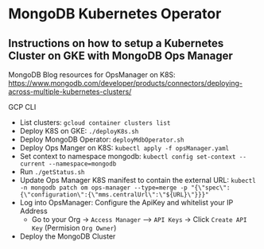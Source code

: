 # MongoDB Kubernetes Operator

## Instructions on how to setup a Kubernetes Cluster on GKE with MongoDB Ops Manager 

MongoDB Blog resources for OpsManager on K8S: https://www.mongodb.com/developer/products/connectors/deploying-across-multiple-kubernetes-clusters/

GCP CLI
- List clusters: `gcloud container clusters list`
- Deploy K8S on GKE: `./deployK8s.sh`
- Deploy MongoDB Operator: `deployMdbOperator.sh`
- Deploy Ops Manger on K8S: `kubectl apply -f opsManager.yaml`
- Set context to namespace mongodb: `kubectl config set-context --current --namespace=mongodb`
- Run `./getStatus.sh`
- Update Ops Manager K8S manifest to contain the external URL: `kubectl -n mongodb patch om ops-manager --type=merge -p "{\"spec\":{\"configuration\":{\"mms.centralUrl\":\"${URL}\"}}}"`
- Log into OpsManager: Configure the ApiKey and whitelist your IP Address
    - Go to your Org -> `Access Manager` --> `API Keys` -> Click `Create API Key` (Permision `Org Owner`)
- Deploy the MongoDB Cluster


